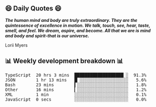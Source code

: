 ## 😄 Daily Quotes 😄

_**The human mind and body are truly extraordinary. They are the quintessence of excellence in motion. We talk, touch, see, hear, taste, smell, and feel. We dream, aspire, and become. All that we are is mind and body and spirit-that is our universe.**_

Lorii Myers



## 📊 Weekly development breakdown 📊

<pre>TypeScript  20 hrs 3 mins  ███████████████████▏░  91.3%
JSON        1 hr 13 mins   █▏░░░░░░░░░░░░░░░░░░░   5.6%
Bash        23 mins        ▍░░░░░░░░░░░░░░░░░░░░   1.8%
Other       16 mins        ▎░░░░░░░░░░░░░░░░░░░░   1.2%
XML         1 min          ░░░░░░░░░░░░░░░░░░░░░   0.1%
JavaScript  0 secs         ░░░░░░░░░░░░░░░░░░░░░   0.0%</pre>